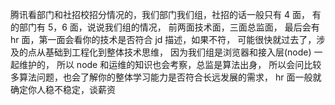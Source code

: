 腾讯看部门和社招校招分情况的，我们部门我们组，社招的话一般只有 4 面，
有的部门有 5，6 面，说说我们组的情况，
前两面技术面，三面总监面，
最后会有 hr 面，第一面会看你的技术是否符合 jd 描述，如果不符，
可能很快就过去了，涉及的点从基础到工程化到整体技术思维，
因为我们组是浏览器和接入层(node) 一起维护的，
所以 node 和运维的知识也会考察，总监是算法出身，
所以会问比较多算法问题，也会了解你的整体学习能力是否符合长远发展的需求，
hr 面一般就确定你人稳不稳定，谈薪资
